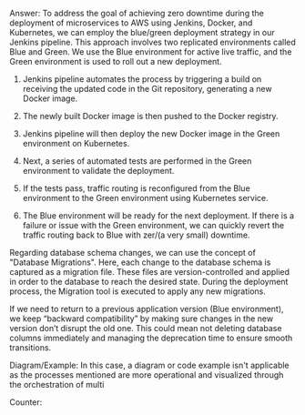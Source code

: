 Answer: To address the goal of achieving zero downtime during the deployment of microservices to AWS using Jenkins, Docker, and Kubernetes, we can employ the blue/green deployment strategy in our Jenkins pipeline. This approach involves two replicated environments called Blue and Green. We use the Blue environment for active live traffic, and the Green environment is used to roll out a new deployment. 

1. Jenkins pipeline automates the process by triggering a build on receiving the updated code in the Git repository, generating a new Docker image. 

2. The newly built Docker image is then pushed to the Docker registry.

3. Jenkins pipeline will then deploy the new Docker image in the Green environment on Kubernetes.

4. Next, a series of automated tests are performed in the Green environment to validate the deployment.

5. If the tests pass, traffic routing is reconfigured from the Blue environment to the Green environment using Kubernetes service.

6. The Blue environment will be ready for the next deployment. If there is a failure or issue with the Green environment, we can quickly revert the traffic routing back to Blue with zer/(a very small) downtime.

Regarding database schema changes, we can use the concept of "Database Migrations". Here, each change to the database schema is captured as a migration file. These files are version-controlled and applied in order to the database to reach the desired state. During the deployment process, the Migration tool is executed to apply any new migrations. 

If we need to return to a previous application version (Blue environment), we keep “backward compatibility” by making sure changes in the new version don’t disrupt the old one. This could mean not deleting database columns immediately and managing the deprecation time to ensure smooth transitions.

Diagram/Example: 
In this case, a diagram or code example isn't applicable as the processes mentioned are more operational and visualized through the orchestration of multi



Counter: 